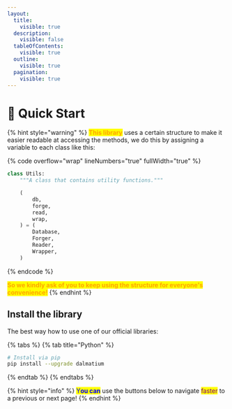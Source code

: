 ```yaml
---
layout:
  title:
    visible: true
  description:
    visible: false
  tableOfContents:
    visible: true
  outline:
    visible: true
  pagination:
    visible: true
---
```


# 🏃 Quick Start

{% hint style="warning" %}
<mark style="color:orange;">**This library**</mark> uses a certain structure to make it easier readable at accessing the methods, we do this by assigning a variable to each class like this:

{% code overflow="wrap" lineNumbers="true" fullWidth="true" %}
```python
class Utils:
    """A class that contains utility functions."""

    (
        db,
        forge,
        read,
        wrap,
    ) = (
        Database,
        Forger,
        Reader,
        Wrapper,
    )
```
{% endcode %}

<mark style="color:orange;">**So we kindly ask of you to keep using the structure for everyone's convenience!**</mark>
{% endhint %}

## Install the library

The best way how to use one of our official libraries:

{% tabs %}
{% tab title="Python" %}
```bash
# Install via pip
pip install --upgrade dalmatium
```
{% endtab %}
{% endtabs %}

{% hint style="info" %}
<mark style="color:blue;">Y</mark><mark style="color:blue;">**ou can**</mark> use the buttons below to navigate <mark style="color:purple;">faster</mark> to a previous or next page!
{% endhint %}
